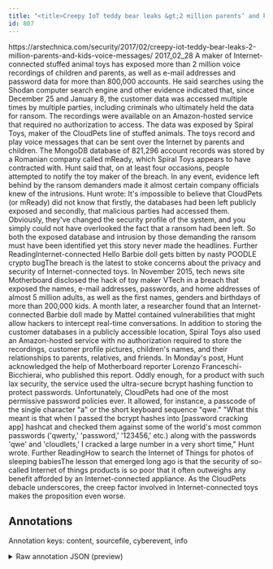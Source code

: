 ```yaml
---
title: "<title>Creepy IoT teddy bear leaks &gt;2 million parents’ and kids’ voice messages | Ars Technica</title>"
id: 807
---
```


<title>Creepy IoT teddy bear leaks &gt;2 million parents’ and kids’ voice messages | Ars Technica</title>
<source> https://arstechnica.com/security/2017/02/creepy-iot-teddy-bear-leaks-2-million-parents-and-kids-voice-messages/ </source>
<date> 2017_02_28 </date>
<text>
A maker of Internet-connected stuffed animal toys has exposed more than 2 million voice recordings of children and parents, as well as e-mail addresses and password data for more than 800,000 accounts.
He said searches using the Shodan computer search engine and other evidence indicated that, since December 25 and January 8, the customer data was accessed multiple times by multiple parties, including criminals who ultimately held the data for ransom.
The recordings were available on an Amazon-hosted service that required no authorization to access.
The data was exposed by Spiral Toys, maker of the CloudPets line of stuffed animals.
The toys record and play voice messages that can be sent over the Internet by parents and children.
The MongoDB database of 821,296 account records was stored by a Romanian company called mReady, which Spiral Toys appears to have contracted with.
Hunt said that, on at least four occasions, people attempted to notify the toy maker of the breach.
In any event, evidence left behind by the ransom demanders made it almost certain company officials knew of the intrusions.
Hunt wrote:
It's impossible to believe that CloudPets (or mReady) did not know that firstly, the databases had been left publicly exposed and secondly, that malicious parties had accessed them.
Obviously, they've changed the security profile of the system, and you simply could not have overlooked the fact that a ransom had been left.
So both the exposed database and intrusion by those demanding the ransom must have been identified yet this story never made the headlines.
Further ReadingInternet-connected Hello Barbie doll gets bitten by nasty POODLE crypto bugThe breach is the latest to stoke concerns about the privacy and security of Internet-connected toys.
In November 2015, tech news site Motherboard disclosed the hack of toy maker VTech in a breach that exposed the names, e-mail addresses, passwords, and home addresses of almost 5 million adults, as well as the first names, genders and birthdays of more than 200,000 kids.
A month later, a researcher found that an Internet-connected Barbie doll made by Mattel contained vulnerabilities that might allow hackers to intercept real-time conversations.
In addition to storing the customer databases in a publicly accessible location, Spiral Toys also used an Amazon-hosted service with no authorization required to store the recordings, customer profile pictures, children's names, and their relationships to parents, relatives, and friends.
In Monday's post, Hunt acknowledged the help of Motherboard reporter Lorenzo Franceschi-Bicchierai, who published this report.
Oddly enough, for a product with such lax security, the service used the ultra-secure bcrypt hashing function to protect passwords.
Unfortunately, CloudPets had one of the most permissive password policies ever.
It allowed, for instance, a passcode of the single character "a" or the short keyboard sequence "qwe."
"What this meant is that when I passed the bcrypt hashes into [password cracking app] hashcat and checked them against some of the world's most common passwords ('qwerty,' 'password,' '123456,' etc.)
along with the passwords 'qwe' and 'cloudlets,' I cracked a large number in a very short time," Hunt wrote.
Further ReadingHow to search the Internet of Things for photos of sleeping babiesThe lesson that emerged long ago is that the security of so-called Internet of things products is so poor that it often outweighs any benefit afforded by an Internet-connected appliance.
As the CloudPets debacle underscores, the creep factor involved in Internet-connected toys makes the proposition even worse.
</text>



## Annotations

Annotation keys: content, sourcefile, cyberevent, info

<details>
<summary>Raw annotation JSON (preview)</summary>

```json
{
  "content": "A maker of Internet-connected stuffed animal toys has exposed more than 2 million voice recordings of children and parents, as well as e-mail addresses and password data for more than 800,000 accounts. He said searches using the Shodan computer search engine and other evidence indicated that, since December 25 and January 8, the customer data was accessed multiple times by multiple parties, including criminals who ultimately held the data for ransom. The recordings were available on an Amazon-hosted service that required no authorization to access. The data was exposed by Spiral Toys, maker of the CloudPets line of stuffed animals. The toys record and play voice messages that can be sent over the Internet by parents and children. The MongoDB database of 821,296 account records was stored by a Romanian company called mReady, which Spiral Toys appears to have contracted with. Hunt said that, on at least four occasions, people attempted to notify the toy maker of the breach. In any event, evidence left behind by the ransom demanders made it almost certain company officials knew of the intrusions. Hunt wrote: It's impossible to believe that CloudPets (or mReady) did not know that firstly, the databases had been left publicly exposed and secondly, that malicious parties had accessed them. Obviously, they've changed the security profile of the system, and you simply could not have overlooked the fact that a ransom had been left. So both the exposed database and intrusion by those demanding the ransom must have been identified yet this story never made the headlines. Further ReadingInternet-connected Hello Barbie doll gets bitten by nasty POODLE crypto bugThe breach is the latest to stoke concerns about the privacy and security of Internet-connected toys. In November 2015, tech news site Motherboard disclosed the hack of toy maker VTech in a breach that exposed the names, e-mail addresses, passwords, and home addresses of almost 5 million adults, as well as the first names, genders and birthdays of more than 200,000 kids. A month later, a researcher found that an Internet-connected Barbie doll made by Mattel contained vulnerabilities that might allow hackers to intercept real-time conversations. In addition to storing the customer databases in a publicly accessible location, Spiral Toys also used an Amazon-hosted service with no authorization required to store the recordings, customer profile pictures, children's names, and their relationships to parents, relatives, and friends. In Monday's post, Hunt acknowledged the help of Motherboard reporter Lorenzo Franceschi-Bicchierai, who published this report. Oddly enough, for a product with such lax security, the service used the ultra-secure bcrypt hashing function to protect passwords. Unfortunately, CloudPets had one of the most permissive password policies ever. It allowed, for instance, a passcode of the single character \"a\" or the short keyboard sequence \"qwe.\" \"What this meant is that when I passed the bcrypt hashes into [password cracking app] hashcat and checked them against some of the world's most common passwords ('qwerty,' 'password,' '123456,' etc.) along with the passwords 'qwe' and 'cloudlets,' I cracked a large number in a very short time,\" Hunt wrote. Further ReadingHow to search the Internet of Things for photos of sleeping babiesThe lesson that emerged long ago is that the security of so-called Internet of things products is so poor that it often outweighs any benefit afforded by an Internet-connected appliance. As the CloudPets debacle underscores, the creep factor involved in Internet-connected toys makes the proposition even worse",
  "sourcefile": "807.txt",
  "cyberevent": {
    "hopper": [
      {
        "index": 0,
        "relation": "Same",
        "events": [
          {
            "index": "E15",
            "type": "Attack",
            "realis": "Actual",
            "nugget": {
              "startOffset": 1834,
              "inde
```
</details>
